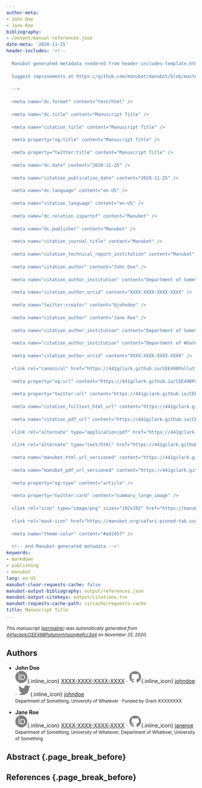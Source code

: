 ```yaml
---
author-meta:
- John Doe
- Jane Roe
bibliography:
- content/manual-references.json
date-meta: '2020-11-25'
header-includes: '<!--

  Manubot generated metadata rendered from header-includes-template.html.

  Suggest improvements at https://github.com/manubot/manubot/blob/master/manubot/process/header-includes-template.html

  -->

  <meta name="dc.format" content="text/html" />

  <meta name="dc.title" content="Manuscript Title" />

  <meta name="citation_title" content="Manuscript Title" />

  <meta property="og:title" content="Manuscript Title" />

  <meta property="twitter:title" content="Manuscript Title" />

  <meta name="dc.date" content="2020-11-25" />

  <meta name="citation_publication_date" content="2020-11-25" />

  <meta name="dc.language" content="en-US" />

  <meta name="citation_language" content="en-US" />

  <meta name="dc.relation.ispartof" content="Manubot" />

  <meta name="dc.publisher" content="Manubot" />

  <meta name="citation_journal_title" content="Manubot" />

  <meta name="citation_technical_report_institution" content="Manubot" />

  <meta name="citation_author" content="John Doe" />

  <meta name="citation_author_institution" content="Department of Something, University of Whatever" />

  <meta name="citation_author_orcid" content="XXXX-XXXX-XXXX-XXXX" />

  <meta name="twitter:creator" content="@johndoe" />

  <meta name="citation_author" content="Jane Roe" />

  <meta name="citation_author_institution" content="Department of Something, University of Whatever" />

  <meta name="citation_author_institution" content="Department of Whatever, University of Something" />

  <meta name="citation_author_orcid" content="XXXX-XXXX-XXXX-XXXX" />

  <link rel="canonical" href="https://441gclark.github.io/CEE498PollutionVision/" />

  <meta property="og:url" content="https://441gclark.github.io/CEE498PollutionVision/" />

  <meta property="twitter:url" content="https://441gclark.github.io/CEE498PollutionVision/" />

  <meta name="citation_fulltext_html_url" content="https://441gclark.github.io/CEE498PollutionVision/" />

  <meta name="citation_pdf_url" content="https://441gclark.github.io/CEE498PollutionVision/manuscript.pdf" />

  <link rel="alternate" type="application/pdf" href="https://441gclark.github.io/CEE498PollutionVision/manuscript.pdf" />

  <link rel="alternate" type="text/html" href="https://441gclark.github.io/CEE498PollutionVision/v/afcc3a4191d93dee6458a62ecb8b12f2deada859/" />

  <meta name="manubot_html_url_versioned" content="https://441gclark.github.io/CEE498PollutionVision/v/afcc3a4191d93dee6458a62ecb8b12f2deada859/" />

  <meta name="manubot_pdf_url_versioned" content="https://441gclark.github.io/CEE498PollutionVision/v/afcc3a4191d93dee6458a62ecb8b12f2deada859/manuscript.pdf" />

  <meta property="og:type" content="article" />

  <meta property="twitter:card" content="summary_large_image" />

  <link rel="icon" type="image/png" sizes="192x192" href="https://manubot.org/favicon-192x192.png" />

  <link rel="mask-icon" href="https://manubot.org/safari-pinned-tab.svg" color="#ad1457" />

  <meta name="theme-color" content="#ad1457" />

  <!-- end Manubot generated metadata -->'
keywords:
- markdown
- publishing
- manubot
lang: en-US
manubot-clear-requests-cache: false
manubot-output-bibliography: output/references.json
manubot-output-citekeys: output/citations.tsv
manubot-requests-cache-path: ci/cache/requests-cache
title: Manuscript Title
...
```







<small><em>
This manuscript
([permalink](https://441gclark.github.io/CEE498PollutionVision/v/afcc3a4191d93dee6458a62ecb8b12f2deada859/))
was automatically generated
from [441gclark/CEE498PollutionVision@afcc3a4](https://github.com/441gclark/CEE498PollutionVision/tree/afcc3a4191d93dee6458a62ecb8b12f2deada859)
on November 25, 2020.
</em></small>

## Authors



+ **John Doe**<br>
    ![ORCID icon](images/orcid.svg){.inline_icon}
    [XXXX-XXXX-XXXX-XXXX](https://orcid.org/XXXX-XXXX-XXXX-XXXX)
    · ![GitHub icon](images/github.svg){.inline_icon}
    [johndoe](https://github.com/johndoe)
    · ![Twitter icon](images/twitter.svg){.inline_icon}
    [johndoe](https://twitter.com/johndoe)<br>
  <small>
     Department of Something, University of Whatever
     · Funded by Grant XXXXXXXX
  </small>

+ **Jane Roe**<br>
    ![ORCID icon](images/orcid.svg){.inline_icon}
    [XXXX-XXXX-XXXX-XXXX](https://orcid.org/XXXX-XXXX-XXXX-XXXX)
    · ![GitHub icon](images/github.svg){.inline_icon}
    [janeroe](https://github.com/janeroe)<br>
  <small>
     Department of Something, University of Whatever; Department of Whatever, University of Something
  </small>



## Abstract {.page_break_before}




## References {.page_break_before}

<!-- Explicitly insert bibliography here -->
<div id="refs"></div>
